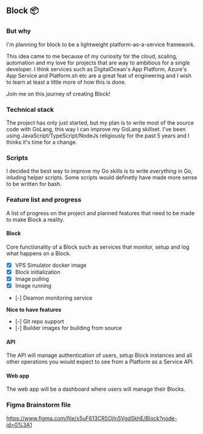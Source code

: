 ## Block 📦

### But why
I'm planning for block to be a lightweight platform-as-a-service framework. 

This idea came to me because of my curiosity for the cloud, scaling, automation and my love for projects that are way to ambitious for a single developer. 
I think services such as DigitalOcean's App Platform, Azure's App Service and Platform.sh etc are a great feat of engineering and I wish to learn at least a little more of how this is done.

Join me on this journey of creating Block!

### Technical stack
The project has only just started, but my plan is to write most of the source code with GoLang, this way I can improve my GoLang skillset. I've been using JavaScript/TypeScript/NodeJs religiously for the past 5 years and I thinks it's time for a change.

### Scripts
I decided the best way to improve my Go skills is to write *everything* in Go, inluding helper scripts. Some scripts would definetly have made more sense to be written for bash.

### Feature list and progress
A list of progress on the project and planned features that need to be made to make Block a reality.

#### Block
Core functionality of a Block such as services that monitor, setup and log what happens on a Block.

- [x] VPS Simulator docker image
- [x] Block initialization
- [X] Image pulling
- [X] Image running
- [-] Deamon monitoring service

**Nice to have features**
- [-] Git repo support
- [-] Builder images for building from source

#### API
The API will manage authentication of users, setup Block instances and all other operations you would expect to see from a Platform as a Service API.

#### Web app
The web app will be a dashboard where users will manage their Blocks.

### Figma Brainstorm file
https://www.figma.com/file/x5uF613CR5OjIn5VgdSkhE/Block?node-id=0%3A1